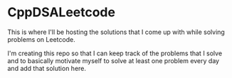 # CppDSALeetcode
This is where I'll be hosting the solutions that I come up with while solving problems on Leetcode.

I'm creating this repo so that I can keep track of the problems that I solve and to basically motivate myself to solve at least one problem every day and add that solution here.

